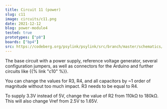 ```yaml
---
title: Circuit 11 (power)
slug: c11
image: circuits/c11.png
date: 2021-12-12
blog: power-module4
tested: true
prototypes: ["p8"]
boards: ["bp4"]
src: https://codeberg.org/psylink/psylink/src/branch/master/schematics/circuit11.sch
---
```


The base circuit with a power supply, reference voltage generator, several
configuration jumpers, as well as connectors for the Arduino and further
circuits like {{% link "c10" %}}.

You can change the values for R3, R4, and all capacitors by ~1 order of
magnitude without too much impact. R3 needs to be equal to R4.

To supply 3.3V instead of 5V, change the value of R2 from 110k&Omega; to
180k&Omega;.  This will also change Vref from 2.5V to 1.65V.
